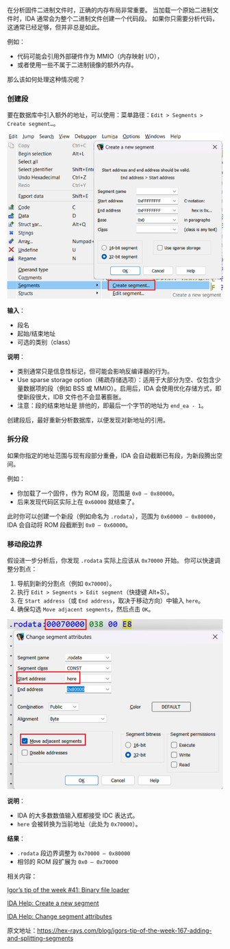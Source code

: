 在分析固件二进制文件时，正确的内存布局非常重要。 当加载一个原始二进制文件时，IDA 通常会为整个二进制文件创建一个代码段。 如果你只需要分析代码，这通常已经足够，但并非总是如此。

例如：

- 代码可能会引用外部硬件作为 MMIO（内存映射 I/O），
- 或者使用一些不属于二进制镜像的额外内存。

那么该如何处理这种情况呢？

### 创建段

要在数据库中引入额外的地址，可以使用：菜单路径：`Edit > Segments > Create segment…`。

![](assets/2023/12/segments1.png)

**输入**：

- 段名
- 起始/结束地址
- 可选的类别（class）

**说明**：

- 类别通常只是信息性标记，但可能会影响反编译器的行为。
- Use sparse storage option（稀疏存储选项）：适用于大部分为空、仅包含少量数据项的段（例如 BSS 或 MMIO）。启用后，IDA 会使用优化存储方式，即使新段很大，IDB 文件也不会显著膨胀。
- 注意：段的结束地址是 排他的，即最后一个字节的地址为 `end_ea - 1`。

创建段后，最好重新分析数据库，以便发现对新地址的引用。

### 拆分段

如果你指定的地址范围与现有段部分重叠，IDA 会自动截断已有段，为新段腾出空间。

例如：

- 你加载了一个固件，作为 ROM 段，范围是 `0x0 – 0x80000`。
- 后来发现代码区实际上在 `0x60000` 就结束了。

此时你可以创建一个新段（例如命名为 `.rodata`），范围为 `0x60000 – 0x80000`， IDA 会自动将 ROM 段截断到 `0x0 – 0x60000`。

### 移动段边界

假设进一步分析后，你发现 `.rodata` 实际上应该从 `0x70000` 开始。 你可以快速调整分割点：

1. 导航到新的分割点（例如 `0x70000`）。
2. 执行 `Edit > Segments > Edit segment`（快捷键 Alt+S）。
3. 在 `Start address`（或 `End address`，取决于移动方向）中输入 `here`。
4. 确保勾选 `Move adjacent segments`，然后点击 `OK`。

![](assets/2023/12/segments2.png)

**说明**：

- IDA 的大多数数值输入框都接受 IDC 表达式。
- `here` 会被转换为当前地址（此处为 `0x70000`）。

**结果**：

- `.rodata` 段边界调整为 `0x70000 – 0x80000`
- 相邻的 ROM 段扩展为 `0x0 – 0x70000`

相关内容：

[Igor’s tip of the week #41: Binary file loader](https://hex-rays.com/blog/igors-tip-of-the-week-41-binary-file-loader/)

[IDA Help: Create a new segment](https://www.hex-rays.com/products/ida/support/idadoc/507.shtml)

[IDA Help: Change segment attributes](https://www.hex-rays.com/products/ida/support/idadoc/514.shtml)

原文地址：https://hex-rays.com/blog/igors-tip-of-the-week-167-adding-and-splitting-segments